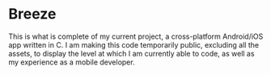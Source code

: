 # Breeze
This is what is complete of my current project, a cross-platform Android/iOS app written in C. I am making this code temporarily public, excluding all the assets, to display the level at which I am currently able to code, as well as my experience as a mobile developer.
